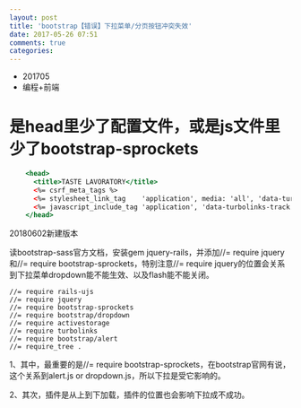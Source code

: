 ```yaml
---
layout: post
title: 'bootstrap【错误】下拉菜单/分页按钮冲突失效'
date: 2017-05-26 07:51
comments: true
categories: 
---
```

* 201705
* 编程+前端

# 是head里少了配置文件，或是js文件里少了bootstrap-sprockets

```.html app/views/layouts/application.html.erb
    <head>
      <title>TASTE LAVORATORY</title>
      <%= csrf_meta_tags %>
      <%= stylesheet_link_tag    'application', media: 'all', 'data-turbolinks-track': 'reload' %>
      <%= javascript_include_tag 'application', 'data-turbolinks-track': 'reload' %>
    </head>
```

20180602新建版本

读bootstrap-sass官方文档，安装gem jquery-rails，并添加//= require jquery和//= require bootstrap-sprockets，特别注意//= require jquery的位置会关系到下拉菜单dropdown能不能生效、以及flash能不能关闭。

```
//= require rails-ujs
//= require jquery
//= require bootstrap-sprockets
//= require bootstrap/dropdown
//= require activestorage
//= require turbolinks
//= require bootstrap/alert
//= require_tree .
```

1、其中，最重要的是//= require bootstrap-sprockets，在bootstrap官网有说，这个关系到alert.js or dropdown.js，所以下拉是受它影响的。

2、其次，插件是从上到下加载，插件的位置也会影响下拉成不成功。